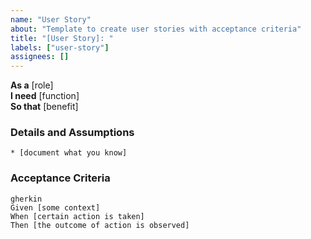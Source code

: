 ```yaml
---
name: "User Story"
about: "Template to create user stories with acceptance criteria"
title: "[User Story]: "
labels: ["user-story"]
assignees: []
---
```



**As a** [role]  
**I need** [function]  
**So that** [benefit]  
      
### Details and Assumptions
    * [document what you know]      
### Acceptance Criteria     
    gherkin 
    Given [some context]
    When [certain action is taken]
    Then [the outcome of action is observed]

